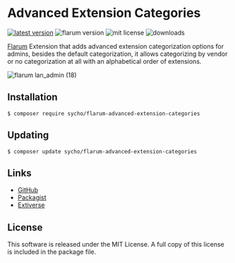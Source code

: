 # Advanced Extension Categories
[![latest version](https://img.shields.io/packagist/v/sycho/flarum-advanced-extension-categories.svg?style=flat-square)](https://packagist.org/packages/sycho/flarum-advanced-extension-categories)
![flarum version](https://img.shields.io/badge/flarum-%3E=0.1.0--beta.15%3C0.1.0--beta.16-%23e7742e?style=flat-square)
![mit license](https://img.shields.io/badge/license-MIT-green.svg?style=flat-square&color=green)
![downloads](https://img.shields.io/packagist/dt/sycho/flarum-advanced-extension-categories?color=%23f28d1a&style=flat-square)

[Flarum](https://github.com/flarum/flarum) Extension that adds advanced extension categorization options for admins, besides the default categorization, it allows categorizing by vendor or no categorization at all with an alphabetical order of extensions.

![flarum lan_admin (18)](https://user-images.githubusercontent.com/20267363/103583037-49eeea80-4edf-11eb-9f11-2a0ccd07e427.png)

## Installation
```ssh
$ composer require sycho/flarum-advanced-extension-categories
```

## Updating
```ssh
$ composer update sycho/flarum-advanced-extension-categories
```

## Links
* [GitHub](https://github.com/SychO9/flarum-advanced-extension-categories)
* [Packagist](https://packagist.org/packages/sycho/flarum-advanced-extension-categories)
* [Extiverse](https://extiverse.com/extension/sycho/flarum-advanced-extension-categories)

## License
This software is released under the MIT License. A full copy of this license is included in the package file.
